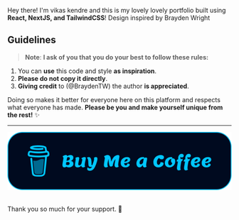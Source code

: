 Hey there! I'm vikas kendre and this is my lovely lovely portfolio built using **React, NextJS, and TailwindCSS**!
Design inspired by Brayden Wright

## Guidelines

> **Note**: **I ask of you that you do your best to follow these rules:**

1. You can **use** this code and style **as inspiration**.
2. **Please do not copy it directly**.
3. **Giving credit** to (@BraydenTW) the author **is appreciated**.

Doing so makes it better for everyone here on this platform and respects what everyone has made. **Please be you and make yourself unique from the rest!** ✨

<hr/>
<a href="https://www.buymeacoffee.com/vikaskendre" target="_blank"><img src="./public/static/misc/buy-me-a-coffee.svg" alt="Buy Me A Coffee: @vikas width="160"></a>&nbsp;

<br/>
<p>Thank you so much for your support. 💙</p>
